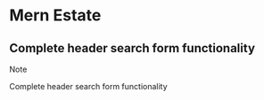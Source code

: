 # Mern Estate
## Complete header search form functionality

> [!NOTE]
> Complete header search form functionality

